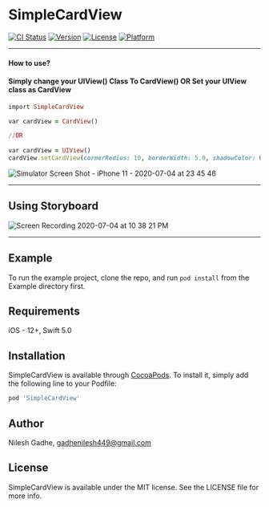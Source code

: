 # SimpleCardView

[![CI Status](https://img.shields.io/travis/Nilesh/SimpleCardView.svg?style=flat)](https://travis-ci.org/Nilesh/SimpleCardView)
[![Version](https://img.shields.io/cocoapods/v/SimpleCardView.svg?style=flat)](https://cocoapods.org/pods/SimpleCardView)
[![License](https://img.shields.io/cocoapods/l/SimpleCardView.svg?style=flat)](https://cocoapods.org/pods/SimpleCardView)
[![Platform](https://img.shields.io/cocoapods/p/SimpleCardView.svg?style=flat)](https://cocoapods.org/pods/SimpleCardView)

---
#### How to use?
#### Simply change your UIView() Class To CardView() **OR** Set your UIView class as CardView
```ruby
import SimpleCardView

var cardView = CardView()

//OR
 
var cardView = UIView()
cardView.setCardView(cornerRedius: 10, borderWidth: 5.0, shadowColor: UIColor.lightGray)
```

![Simulator Screen Shot - iPhone 11 - 2020-07-04 at 23 45 46](https://user-images.githubusercontent.com/29631918/86518682-c3ceea00-be50-11ea-832b-1faeee4b34e2.png)

---
## Using Storyboard

![Screen Recording 2020-07-04 at 10 38 21 PM](https://user-images.githubusercontent.com/29631918/86517633-19eb5f80-be48-11ea-955c-efcc2175d1bf.gif)

---
## Example

To run the example project, clone the repo, and run `pod install` from the Example directory first.

## Requirements
iOS - 12+, 
Swift 5.0

## Installation

SimpleCardView is available through [CocoaPods](https://cocoapods.org). To install
it, simply add the following line to your Podfile:

```ruby
pod 'SimpleCardView'
```

## Author

Nilesh Gadhe, gadhenilesh449@gmail.com

## License

SimpleCardView is available under the MIT license. See the LICENSE file for more info.
